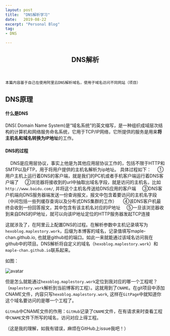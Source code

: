 ```yaml
---
layout: post
title:  "DNS解析学习"
date:   2019-08-22
excerpt: "Personal Blog"
tag:
- DNS

---
```




<center><H2><b> DNS解析 </b></H2></center><br>

```
本篇内容基于自己在使用阿里云DNS解析域名，使用子域名访问不同网站（项目）
```

## DNS原理

#### 什么是DNS

DNS( Domain Name System)是“域名系统”的英文缩写，是一种组织成域层次结构的计算机和网络服务命名系统，它用于TCP/IP网络，它所提供的服务是用来**将主机名和域名转换为IP地址**的工作。



#### DNS的过程

&nbsp;&nbsp;&nbsp;&nbsp;DNS是应用层协议，事实上他是为其他应用层协议工作的，包括不限于HTTP和SMTP以及FTP，用于将用户提供的主机名解析为ip地址。
具体过程如下：
&nbsp;&nbsp;&nbsp;&nbsp;①用户主机上运行着DNS的客户端，就是我们的PC机或者手机客户端运行着DNS客户端了
&nbsp;&nbsp;&nbsp;&nbsp;②浏览器将接收到的url中抽取出域名字段，就是访问的主机名，比如`http://www.baidu.com/`, 并将这个主机名传送给DNS应用的客户端
&nbsp;&nbsp;&nbsp;&nbsp;③DNS客户机端向DNS服务器端发送一份查询报文，报文中包含着要访问的主机名字段（中间包括一些列缓存查询以及分布式DNS集群的工作）
&nbsp;&nbsp;&nbsp;&nbsp;④该DNS客户机最终会收到一份回答报文，其中包含有该主机名对应的IP地址
&nbsp;&nbsp;&nbsp;&nbsp;⑤一旦该浏览器收到来自DNS的IP地址，就可以向该IP地址定位的HTTP服务器发起TCP连接



这就涉及了，在阿里云上配置DNS的过程。在解析参数中主机记录填写为`hexoblog.maplestory.work`，后缀为本博客的域名，记录值填写maple-chan.github.io, 也就是github给的端口。如此一来就能通过该域名访问我在github中的项目。DNS解析将自定义的域名（`hexoblog.maplestory.work`）和`maple-chan.github.io`联系起来。

如图：

![avatar](https://maplestory.work/images/post_image/AliyunDNSConfig.png)



但是怎么就能通过`hexoblog.maplestory.work`定位到我对应的哪一个工程呢？（`maplestory.work`解析到当前博客的工程）。这就用到了`CNAME`。在git项目中添加CNAME文件，内容只写`hexoblog.maplestory.work`, 这样在`GitPage`中就知道你这个域名要访问的是哪一个工程了。

`GitHub`中CNAME文件的作用：`GitHub`记录了`CNAME`文件，在有请求来时查看工程中`CNAME`文件下所写的域名，访问对应上得工程。

（这是我的理解，如我有错误，麻烦在GitHub上issue我吧！）